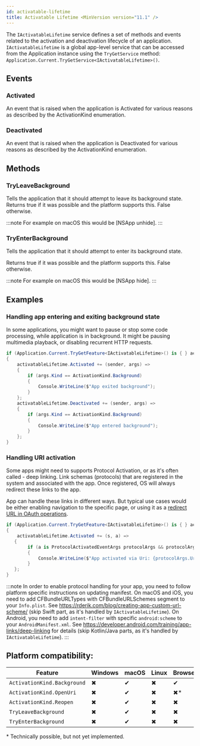 ```yaml
---
id: activatable-lifetime
title: Activatable Lifetime <MinVersion version="11.1" />
---
```


The `IActivatableLifetime` service defines a set of methods and events related to the activation and deactivation lifecycle of an application. `IActivatableLifetime` is a global app-level service that can be accessed from the Application instance using the `TryGetService` method: `Application.Current.TryGetService<IActivatableLifetime>()`.

## Events

### Activated

An event that is raised when the application is Activated for various reasons as described by the ActivationKind enumeration.

### Deactivated

An event that is raised when the application is Deactivated for various reasons as described by the ActivationKind enumeration.

## Methods

### TryLeaveBackground

Tells the application that it should attempt to leave its background state.
Returns true if it was possible and the platform supports this. False otherwise.

:::note
For example on macOS this would be [NSApp unhide].
:::

### TryEnterBackground

Tells the application that it should attempt to enter its background state.

Returns true if it was possible and the platform supports this. False otherwise.

:::note
For example on macOS this would be [NSApp hide].
:::

## Examples

### Handling app entering and exiting background state

In some applications, you might want to pause or stop some code processing, while application is in background.
It might be pausing multimedia playback, or disabling recurrent HTTP requests.

```csharp
if (Application.Current.TryGetFeature<IActivatableLifetime>() is { } activatableLifetime)
{
    activatableLifetime.Activated += (sender, args) =>
    {
        if (args.Kind == ActivationKind.Background)
        {
            Console.WriteLine($"App exited background");
        }
    };
    activatableLifetime.Deactivated += (sender, args) =>
    {
        if (args.Kind == ActivationKind.Background)
        {
            Console.WriteLine($"App entered background");
        }
    };
}
```

### Handling URI activation

Some apps might need to supports Protocol Activation, or as it's often called - deep linking. Link schemas (protocols) that are registered in the system and associated with the app. Once registered, OS will always redirect these links to the app.

App can handle these links in different ways. But typical use cases would be either enabling navigation to the specific page, or using it as a [redirect URL in OAuth operations](https://www.oauth.com/oauth2-servers/oauth-native-apps/redirect-urls-for-native-apps/).

```csharp
if (Application.Current.TryGetFeature<IActivatableLifetime>() is { } activatableLifetime)
{
    activatableLifetime.Activated += (s, a) =>
   {
        if (a is ProtocolActivatedEventArgs protocolArgs && protocolArgs.Kind == ActivationKind.OpenUri)
        {
            Console.WriteLine($"App activated via Uri: {protocolArgs.Uri}");
        }
   };
}
```

:::note
In order to enable protocol handling for your app, you need to follow platform specific instructions on updating manifest.
On macOS and iOS, you need to add CFBundleURLTypes with CFBundleURLSchemes segment to your `Info.plist`. See https://rderik.com/blog/creating-app-custom-url-scheme/ (skip Swift part, as it's handled by `IActivatableLifetime`).
On Android, you need to add `intent-filter` with specific `android:scheme` to your `AndroidManifest.xml`. See https://developer.android.com/training/app-links/deep-linking for details (skip Kotlin/Java parts, as it's handled by `IActivatableLifetime`).
:::

## Platform compatibility:

| Feature        |  Windows | macOS | Linux | Browser | Android |  iOS |
|---------------|-------|-------|-------|-------|-------|-------|
| `ActivationKind.Background` | ✖ | ✔ | ✖ | ✔ | ✔ | ✔ |
| `ActivationKind.OpenUri` | ✖ | ✔ | ✖ | ✖* | ✔ | ✔ |
| `ActivationKind.Reopen` | ✖ | ✔ | ✖ | ✖ | ✖ | ✖ |
| `TryLeaveBackground`  | ✖ | ✔ | ✖ | ✖ | ✖ | ✖ |
| `TryEnterBackground` | ✖ | ✔ | ✖ | ✖ | ✔ | ✖ |

\* Technically possible, but not yet implemented.